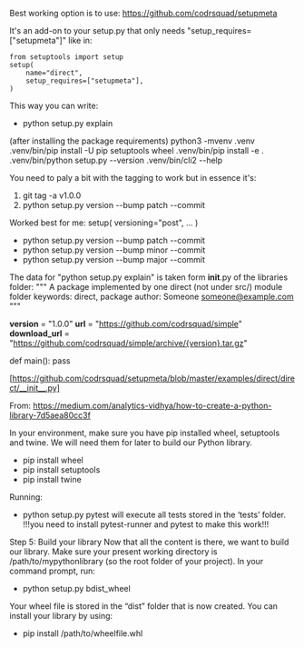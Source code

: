 Best working option is to use:
https://github.com/codrsquad/setupmeta

It's an add-on to your setup.py that only needs "setup_requires=["setupmeta"]" like in:

```
from setuptools import setup
setup(
    name="direct",
    setup_requires=["setupmeta"],
)
```

This way you can write:

- python setup.py explain


(after installing the package requirements)
python3 -mvenv .venv
.venv/bin/pip install -U pip setuptools wheel
.venv/bin/pip install -e .
.venv/bin/python setup.py --version
.venv/bin/cli2 --help

You need to paly a bit with the tagging to work but in essence it's:
1) git tag -a v1.0.0
2) python setup.py version --bump patch --commit


Worked best for me:
setup(
    versioning="post",
    ...
)
- python setup.py version --bump patch --commit
- python setup.py version --bump minor --commit
- python setup.py version --bump major --commit


The data for "python setup.py explain" is taken form __init__.py of the libraries folder:
"""
A package implemented by one direct (not under src/) module folder
keywords: direct, package
author: Someone someone@example.com
"""

__version__ = "1.0.0"
__url__ = "https://github.com/codrsquad/simple"
__download_url__ = "https://github.com/codrsquad/simple/archive/{version}.tar.gz"


def main():
    pass

[https://github.com/codrsquad/setupmeta/blob/master/examples/direct/direct/__init__.py]


From: https://medium.com/analytics-vidhya/how-to-create-a-python-library-7d5aea80cc3f

In your environment, make sure you have pip installed wheel, setuptools and twine. We will need them for later to build our Python library.
- pip install wheel
- pip install setuptools
- pip install twine


Running:
- python setup.py pytest
will execute all tests stored in the ‘tests’ folder.
!!!you need to install pytest-runner and pytest to make this work!!!

Step 5: Build your library
Now that all the content is there, we want to build our library. Make sure your present working directory is /path/to/mypythonlibrary (so the root folder of your project). In your command prompt, run:
- python setup.py bdist_wheel

Your wheel file is stored in the “dist” folder that is now created. You can install your library by using:
- pip install /path/to/wheelfile.whl